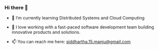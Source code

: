 ### Hi there 👋

- 🔭 I’m currently learning Distributed Systems and Cloud Computing


- 🌱 I love working with a fast-paced software development team building innovative products and solutions.

<!-- 
**Siddhartha15/Siddhartha15** is a ✨ _special_ ✨ repository because its `README.md` (this file) appears on your GitHub profile. -->
<!-- 
Here are some ideas to get you started: -->
<!-- 
- 🔭 I’m currently working on 
- 🌱 I’m currently learning ...
- 👯 I’m looking to collaborate on ...
- 🤔 I’m looking for help with ...
- 💬 Ask me about ... -->
- 📫 You can reach me here: siddhartha.15.manju@gmail.com
<!-- - 😄 Pronouns: ...
- ⚡ Fun fact: ... -->

